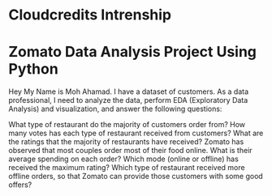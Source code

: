 # Cloudcredits Intrenship
# Zomato Data Analysis Project Using Python
Hey My Name is Moh Ahamad. 
I have a dataset of customers. As a data professional, I
need to analyze the data, perform EDA (Exploratory
Data Analysis) and visualization, and answer the
following questions:

 What type of restaurant do the majority of customers order from?
 How many votes has each type of restaurant received from customers?
 What are the ratings that the majority of restaurants have received?
 Zomato has observed that most couples order most of their food online. What is their
 average spending on each order?
 Which mode (online or offline) has received the maximum rating?
 Which type of restaurant received more offline orders, so that Zomato can provide those
 customers with some good offers?
